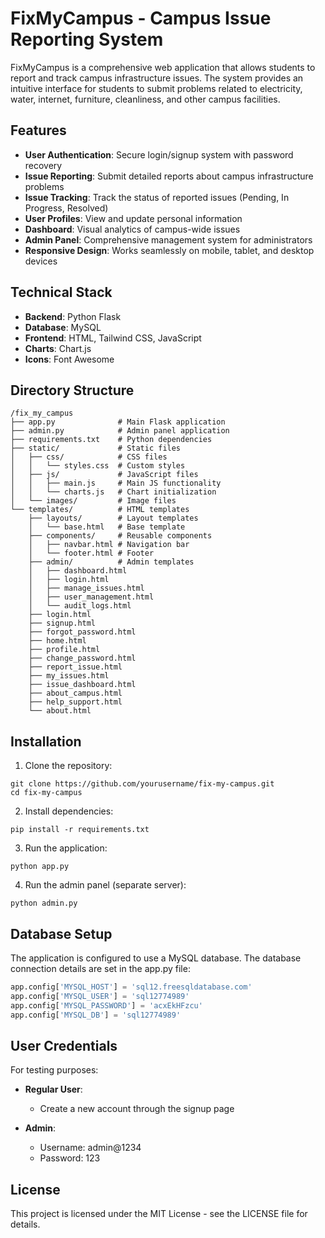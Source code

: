 # FixMyCampus - Campus Issue Reporting System

FixMyCampus is a comprehensive web application that allows students to report and track campus infrastructure issues. The system provides an intuitive interface for students to submit problems related to electricity, water, internet, furniture, cleanliness, and other campus facilities.

## Features

- **User Authentication**: Secure login/signup system with password recovery
- **Issue Reporting**: Submit detailed reports about campus infrastructure problems
- **Issue Tracking**: Track the status of reported issues (Pending, In Progress, Resolved)
- **User Profiles**: View and update personal information
- **Dashboard**: Visual analytics of campus-wide issues
- **Admin Panel**: Comprehensive management system for administrators
- **Responsive Design**: Works seamlessly on mobile, tablet, and desktop devices

## Technical Stack

- **Backend**: Python Flask
- **Database**: MySQL
- **Frontend**: HTML, Tailwind CSS, JavaScript
- **Charts**: Chart.js
- **Icons**: Font Awesome

## Directory Structure

```
/fix_my_campus
├── app.py              # Main Flask application
├── admin.py            # Admin panel application
├── requirements.txt    # Python dependencies
├── static/             # Static files
│   ├── css/            # CSS files
│   │   └── styles.css  # Custom styles
│   ├── js/             # JavaScript files
│   │   ├── main.js     # Main JS functionality
│   │   └── charts.js   # Chart initialization
│   └── images/         # Image files
└── templates/          # HTML templates
    ├── layouts/        # Layout templates
    │   └── base.html   # Base template
    ├── components/     # Reusable components
    │   ├── navbar.html # Navigation bar
    │   └── footer.html # Footer
    ├── admin/          # Admin templates
    │   ├── dashboard.html
    │   ├── login.html
    │   ├── manage_issues.html
    │   ├── user_management.html
    │   └── audit_logs.html
    ├── login.html
    ├── signup.html
    ├── forgot_password.html
    ├── home.html
    ├── profile.html
    ├── change_password.html
    ├── report_issue.html
    ├── my_issues.html
    ├── issue_dashboard.html
    ├── about_campus.html
    ├── help_support.html
    └── about.html
```

## Installation

1. Clone the repository:
```
git clone https://github.com/yourusername/fix-my-campus.git
cd fix-my-campus
```

2. Install dependencies:
```
pip install -r requirements.txt
```

3. Run the application:
```
python app.py
```

4. Run the admin panel (separate server):
```
python admin.py
```

## Database Setup

The application is configured to use a MySQL database. The database connection details are set in the app.py file:

```python
app.config['MYSQL_HOST'] = 'sql12.freesqldatabase.com'
app.config['MYSQL_USER'] = 'sql12774989'
app.config['MYSQL_PASSWORD'] = 'acxEkHFzcu'
app.config['MYSQL_DB'] = 'sql12774989'
```

## User Credentials

For testing purposes:

- **Regular User**:
  - Create a new account through the signup page

- **Admin**:
  - Username: admin@1234
  - Password: 123

## License

This project is licensed under the MIT License - see the LICENSE file for details.